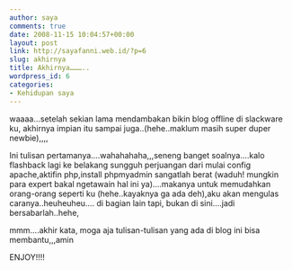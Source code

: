 ```yaml
---
author: saya
comments: true
date: 2008-11-15 10:04:57+00:00
layout: post
link: http://sayafanni.web.id/?p=6
slug: akhirnya
title: Akhirnya………..
wordpress_id: 6
categories:
- Kehidupan saya
---
```


waaaa...setelah sekian lama mendambakan bikin blog offline di slackware ku, akhirnya impian itu sampai juga..(hehe..maklum masih super duper newbie),,,,

Ini tulisan pertamanya....wahahahaha,,,seneng banget soalnya....kalo flashback lagi ke belakang sungguh perjuangan dari mulai config apache,aktifin php,install phpmyadmin sangatlah berat (waduh! mungkin para expert bakal ngetawain hal ini ya)....makanya untuk memudahkan orang-orang seperti ku (hehe..kayaknya ga ada deh),aku akan mengulas caranya..heuheuheu....  di bagian lain tapi, bukan di sini....jadi bersabarlah..hehe,

mmm....akhir kata, moga aja tulisan-tulisan yang ada di blog ini bisa membantu,,,amin

ENJOY!!!!
